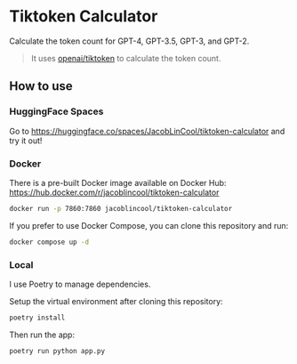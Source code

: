 # Tiktoken Calculator

Calculate the token count for GPT-4, GPT-3.5, GPT-3, and GPT-2.

> It uses [openai/tiktoken](https://github.com/openai/tiktoken) to calculate the token count.

## How to use

### HuggingFace Spaces

Go to <https://huggingface.co/spaces/JacobLinCool/tiktoken-calculator> and try it out!

### Docker

There is a pre-built Docker image available on Docker Hub: <https://hub.docker.com/r/jacoblincool/tiktoken-calculator>

```bash
docker run -p 7860:7860 jacoblincool/tiktoken-calculator
```

If you prefer to use Docker Compose, you can clone this repository and run:

```bash
docker compose up -d
```

### Local

I use Poetry to manage dependencies.

Setup the virtual environment after cloning this repository:

```bash
poetry install
```

Then run the app:

```bash
poetry run python app.py
```
